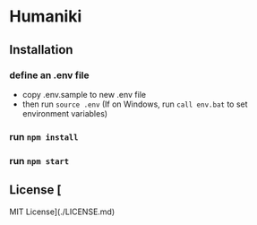 # Humaniki 

## Installation 

### define an .env file
- copy .env.sample to new .env file
- then run `source .env`
(If on Windows, run `call env.bat` to set environment variables)

### run `npm install`

### run `npm start`

## License [
MIT License](./LICENSE.md)
